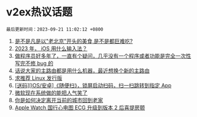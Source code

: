 # v2ex热议话题

`最后更新时间：2023-09-21 11:02:12 +0800`

1. [是不是凡是以"老北京"开头的美食,是不是都巨难吃?](https://www.v2ex.com/t/975557)
1. [2023 年， iOS 用什么输入法？](https://www.v2ex.com/t/975510)
1. [做程序员好多年了，一直有个疑问，几乎没有一个程序或者功能是完全一次性写完不修 bug 的](https://www.v2ex.com/t/975722)
1. [话说大家的主路由都是用什么机器，最近想换个新的主路由](https://www.v2ex.com/t/975478)
1. [求推荐 Linux 发行版](https://www.v2ex.com/t/975515)
1. [[送码][IOS/安卓]《随便扫》，锁屏启动扫码，扫一扫跳转到指定 App](https://www.v2ex.com/t/975667)
1. [微软现在系统做的能把人气笑了](https://www.v2ex.com/t/975546)
1. [你是如何决定离开当前的城市回到老家](https://www.v2ex.com/t/975468)
1. [Apple Watch 国行心电图 ECG 升级到版本 2 后喜提房颤](https://www.v2ex.com/t/975599)

